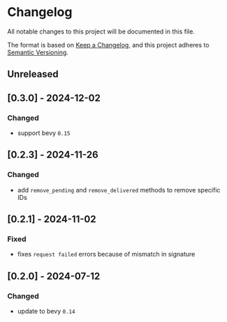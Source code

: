 # Changelog

All notable changes to this project will be documented in this file.

The format is based on [Keep a Changelog](https://keepachangelog.com/en/1.0.0/),
and this project adheres to [Semantic Versioning](https://semver.org/spec/v2.0.0.html).

## Unreleased

## [0.3.0] - 2024-12-02

### Changed
* support bevy `0.15`

## [0.2.3] - 2024-11-26

### Changed
* add `remove_pending` and `remove_delivered` methods to remove specific IDs

## [0.2.1] - 2024-11-02

### Fixed
* fixes `request failed` errors because of mismatch in signature

## [0.2.0] - 2024-07-12

### Changed
* update to bevy `0.14`
